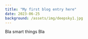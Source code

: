 ```yaml
---
title: "My first blog entry here"
date: 2023-06-25
background: /assets/img/deepsky1.jpg
---
```


Bla
smart things
Bla
